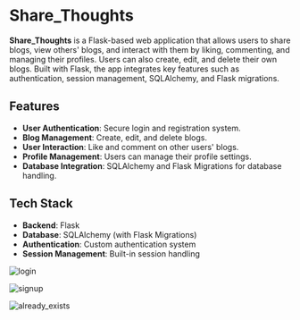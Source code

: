 # Share_Thoughts

**Share_Thoughts** is a Flask-based web application that allows users to share blogs, view others' blogs, and interact with them by liking, commenting, and managing their profiles. Users can also create, edit, and delete their own blogs. Built with Flask, the app integrates key features such as authentication, session management, SQLAlchemy, and Flask migrations.

## Features

- **User Authentication**: Secure login and registration system.
- **Blog Management**: Create, edit, and delete blogs.
- **User Interaction**: Like and comment on other users' blogs.
- **Profile Management**: Users can manage their profile settings.
- **Database Integration**: SQLAlchemy and Flask Migrations for database handling.

## Tech Stack

- **Backend**: Flask
- **Database**: SQLAlchemy (with Flask Migrations)
- **Authentication**: Custom authentication system
- **Session Management**: Built-in session handling

![login](https://github.com/user-attachments/assets/e84d7136-97a0-4b2d-a107-17da3c0a2dc7)

![signup](https://github.com/user-attachments/assets/e1eb60a8-d40d-4b67-a98b-82f4f827a206)

![already_exists](https://github.com/user-attachments/assets/10557233-50b3-4bd4-95c6-8131ead3de48)
